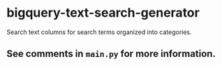 # bigquery-text-search-generator
Search text columns for search terms organized into categories.

## See comments in `main.py` for more information. 
